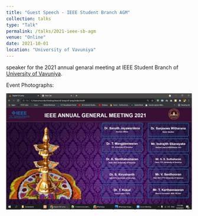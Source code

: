 ```yaml
---
title: "Guest Speech - IEEE Student Branch AGM"
collection: talks
type: "Talk"
permalink: /talks/2021-ieee-sb-agm
venue: "Online"
date: 2021-10-01
location: "University of Vavuniya"
---
```


speaker for the 2021 annual genaral meeting at IEEE Student Branch of [University of Vavuniya](https://vau.ac.lk/).

Event Photographs:
<p float="left">
  <img src="../images/2021-ieee-sb-agm.jpg" alt="lightning oil lamp ieee student branch university of vavunia" />
</p>
